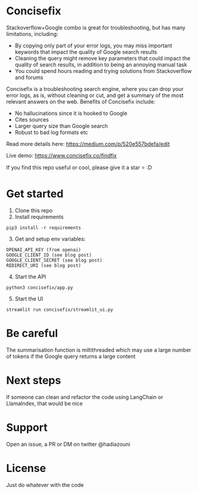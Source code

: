 # Concisefix
Stackoverflow+Google combo is great for troubleshooting, but has many limitations, including:
- By copying only part of your error logs, you may miss important keywords that impact the quality of Google search results
- Cleaning the query might remove key parameters that could impact the quality of search results, in addition to being an annoying manual task
- You could spend hours reading and trying solutions from Stackoverflow and forums

Concisefix is a troubleshooting search engine, where you can drop your error logs, as is, without cleaning or cut, and get a summary of the most relevant answers on the web. Benefits of Concisefix include:
- No hallucinations since it is hooked to Google
- Cites sources
- Larger query size than Google search
- Robust to bad log formats etc

Read more details here: https://medium.com/p/520e557bdefa/edit

Live demo: https://www.concisefix.co/findfix

If you find this repo useful or cool, please give it a star ⭐️  :D

# Get started
1. Clone this repo
2. Install requirements 
```
pip3 install -r requirements
```
3. Get and setup env variables:
```
OPENAI_API_KEY (from openai)
GOOGLE_CLIENT_ID (see blog post)
GOOGLE_CLIENT_SECRET (see blog post)
REDIRECT_URI (see blog post)
```

4. Start the API
```
python3 concisefix/app.py
```
5. Start the UI
```
streamlit run concisefix/streamlit_ui.py
```

# Be careful
The summarisation function is miltithreaded which may use a large number of tokens if the Google query returns a large content 

# Next steps
If someone can clean and refactor the code using LangChain or LlamaIndex, that would be nice 

# Support
Open an issue, a PR or DM on twitter @hadiazouni

# License
Just do whatever with the code 
